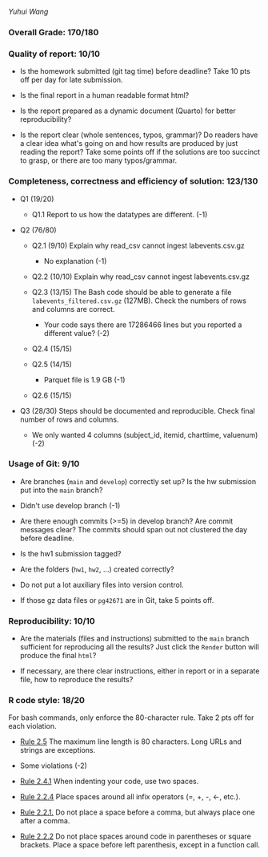 *Yuhui Wang*

### Overall Grade: 170/180

### Quality of report: 10/10

-   Is the homework submitted (git tag time) before deadline? Take 10 pts off per day for late submission.  

-   Is the final report in a human readable format html? 

-   Is the report prepared as a dynamic document (Quarto) for better reproducibility?

-   Is the report clear (whole sentences, typos, grammar)? Do readers have a clear idea what's going on and how results are produced by just reading the report? Take some points off if the solutions are too succinct to grasp, or there are too many typos/grammar. 

### Completeness, correctness and efficiency of solution: 123/130

- Q1 (19/20)

  - Q1.1 Report to us how the datatypes are different. (-1)

- Q2 (76/80)

    - Q2.1 (9/10) Explain why read_csv cannot ingest labevents.csv.gz
    
      - No explanation (-1)
    
    - Q2.2 (10/10) Explain why read_csv cannot ingest labevents.csv.gz
    
    - Q2.3 (13/15) The Bash code should be able to generate a file `labevents_filtered.csv.gz` (127MB). Check the numbers of rows and columns are correct.
    
      - Your code says there are 17286466 lines but you reported a different value? (-2)
    
    - Q2.4 (15/15)
    
    - Q2.5 (14/15)
    
      - Parquet file is 1.9 GB (-1)
    
    - Q2.6 (15/15)

- Q3 (28/30) Steps should be documented and reproducible. Check final number of rows and columns.

  - We only wanted 4 columns (subject_id, itemid, charttime, valuenum) (-2)
	    
### Usage of Git: 9/10

-   Are branches (`main` and `develop`) correctly set up? Is the hw submission put into the `main` branch?

  - Didn't use develop branch (-1)

-   Are there enough commits (>=5) in develop branch? Are commit messages clear? The commits should span out not clustered the day before deadline. 
          
-   Is the hw1 submission tagged? 

-   Are the folders (`hw1`, `hw2`, ...) created correctly? 
  
-   Do not put a lot auxiliary files into version control. 

-   If those gz data files or `pg42671` are in Git, take 5 points off.

### Reproducibility: 10/10

-   Are the materials (files and instructions) submitted to the `main` branch sufficient for reproducing all the results? Just click the `Render` button will produce the final `html`? 

-   If necessary, are there clear instructions, either in report or in a separate file, how to reproduce the results?

### R code style: 18/20

For bash commands, only enforce the 80-character rule. Take 2 pts off for each violation. 

-   [Rule 2.5](https://style.tidyverse.org/syntax.html#long-lines) The maximum line length is 80 characters. Long URLs and strings are exceptions.  

  - Some violations (-2)

-   [Rule 2.4.1](https://style.tidyverse.org/syntax.html#indenting) When indenting your code, use two spaces.  

-   [Rule 2.2.4](https://style.tidyverse.org/syntax.html#infix-operators) Place spaces around all infix operators (=, +, -, &lt;-, etc.).  

-   [Rule 2.2.1.](https://style.tidyverse.org/syntax.html#commas) Do not place a space before a comma, but always place one after a comma.  

-   [Rule 2.2.2](https://style.tidyverse.org/syntax.html#parentheses) Do not place spaces around code in parentheses or square brackets. Place a space before left parenthesis, except in a function call.
